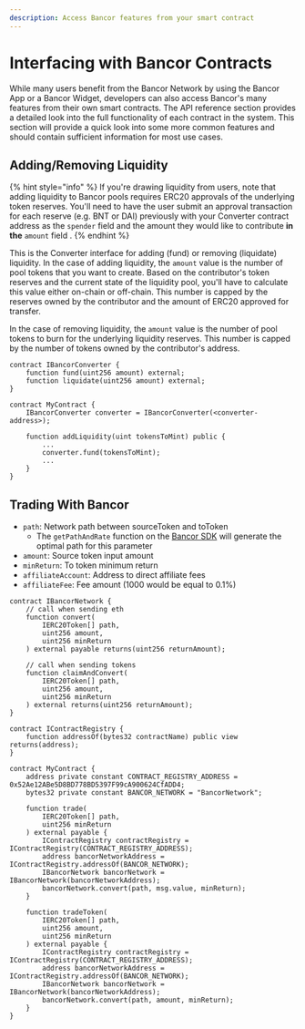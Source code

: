 ```yaml
---
description: Access Bancor features from your smart contract
---
```


# Interfacing with Bancor Contracts

While many users benefit from the Bancor Network by using the Bancor App or a Bancor Widget, developers can also access Bancor's many features from their own smart contracts. The API reference section provides a detailed look into the full functionality of each contract in the system. This section will provide a quick look into some more common features and should contain sufficient information for most use cases.

## Adding/Removing Liquidity

{% hint style="info" %}
If you're drawing liquidity from users, note that adding liquidity to Bancor pools requires ERC20 approvals of the underlying token reserves. You'll need to have the user submit an approval transaction for each reserve \(e.g. BNT or DAI\) previously with your Converter contract address as the `spender` field and the amount they would like to contribute **in the** `amount` field .
{% endhint %}

This is the Converter interface for adding \(fund\) or removing \(liquidate\) liquidity. In the case of adding liquidity, the `amount` value is the number of pool tokens that you want to create. Based on the contributor's token reserves and the current state of the liquidity pool, you'll have to calculate this value either on-chain or off-chain. This number is capped by the reserves owned by the contributor and the amount of ERC20 approved for transfer.

In the case of removing liquidity, the `amount` value is the number of pool tokens to burn for the underlying liquidity reserves. This number is capped by the number of tokens owned by the contributor's address.

```text
contract IBancorConverter {
    function fund(uint256 amount) external;
    function liquidate(uint256 amount) external;
}

contract MyContract {
    IBancorConverter converter = IBancorConverter(<converter-address>);

    function addLiquidity(uint tokensToMint) public {
        ...
        converter.fund(tokensToMint);
        ...
    }
}
```

## Trading With Bancor

* `path`: Network path between sourceToken and toToken
  * The `getPathAndRate` function on the [Bancor SDK](https://github.com/bancorprotocol/bancor-sdk) will generate the optimal path for this parameter
* `amount`: Source token input amount
* `minReturn`: To token minimum return
* `affiliateAccount`: Address to direct affiliate fees
* `affiliateFee`: Fee amount \(1000 would be equal to 0.1%\)

```text
contract IBancorNetwork {
    // call when sending eth
    function convert(
        IERC20Token[] path,
        uint256 amount,
        uint256 minReturn
    ) external payable returns(uint256 returnAmount);

    // call when sending tokens
    function claimAndConvert(
        IERC20Token[] path,
        uint256 amount,
        uint256 minReturn
    ) external returns(uint256 returnAmount);
}

contract IContractRegistry {
    function addressOf(bytes32 contractName) public view returns(address);    
}

contract MyContract {
    address private constant CONTRACT_REGISTRY_ADDRESS = 0x52Ae12ABe5D8BD778BD5397F99cA900624CfADD4;
    bytes32 private constant BANCOR_NETWORK = "BancorNetwork";

    function trade(
        IERC20Token[] path,
        uint256 minReturn
    ) external payable {
        IContractRegistry contractRegistry = IContractRegistry(CONTRACT_REGISTRY_ADDRESS);
        address bancorNetworkAddress = IContractRegistry.addressOf(BANCOR_NETWORK);
        IBancorNetwork bancorNetwork = IBancorNetwork(bancorNetworkAddress);
        bancorNetwork.convert(path, msg.value, minReturn);
    }

    function tradeToken(
        IERC20Token[] path,
        uint256 amount,
        uint256 minReturn
    ) external payable {
        IContractRegistry contractRegistry = IContractRegistry(CONTRACT_REGISTRY_ADDRESS);
        address bancorNetworkAddress = IContractRegistry.addressOf(BANCOR_NETWORK);
        IBancorNetwork bancorNetwork = IBancorNetwork(bancorNetworkAddress);
        bancorNetwork.convert(path, amount, minReturn);
    }
}
```

